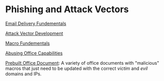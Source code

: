 # Phishing and Attack Vectors



[Email Delivery Fundementals](EmailDeliveryFundies.md)

[Attack Vector Development](AttackVectorDevelopment.md)

[Macro Fundementals](MacroFundies.md)

[Abusing Office Capabilities](AbusingOfficeCapabilites.md)

[Prebuilt Office Document](Prebuilt-officedocs): A variety of office documents with "malicious" macros that just need to be updated with the correct *victim* and *evil* domains and IPs.



